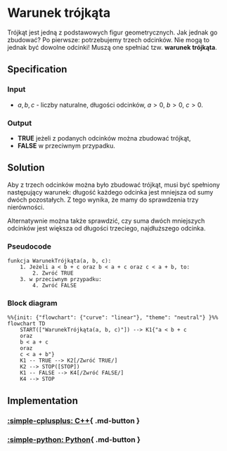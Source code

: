 # Warunek trójkąta

Trójkąt jest jedną z podstawowych figur geometrycznych. Jak jednak go zbudować? Po pierwsze: potrzebujemy trzech odcinków. Nie mogą to jednak być dowolne odcinki! Muszą one spełniać tzw. **warunek trójkąta**.

## Specification

### Input

- $a, b, c$ - liczby naturalne, długości odcinków, $a>0$, $b>0$, $c>0$.

### Output

- **TRUE** jeżeli z podanych odcinków można zbudować trójkąt,
- **FALSE** w przeciwnym przypadku.

## Solution

Aby z trzech odcinków można było zbudować trójkąt, musi być spełniony następujący warunek: długość każdego odcinka jest mniejsza od sumy dwóch pozostałych. Z tego wynika, że mamy do sprawdzenia trzy nierówności.

Alternatywnie można także sprawdzić, czy suma dwóch mniejszych odcinków jest większa od długości trzeciego, najdłuższego odcinka.

### Pseudocode

```
funkcja WarunekTrójkąta(a, b, c):
    1. Jeżeli a < b + c oraz b < a + c oraz c < a + b, to:
        2. Zwróć TRUE
    3. w przeciwnym przypadku:
        4. Zwróć FALSE
```

### Block diagram

```mermaid
%%{init: {"flowchart": {"curve": "linear"}, "theme": "neutral"} }%%
flowchart TD
    START(["WarunekTrójkąta(a, b, c)"]) --> K1{"a < b + c
    oraz
    b < a + c
    oraz
    c < a + b"}
    K1 -- TRUE --> K2[/Zwróć TRUE/]
    K2 --> STOP([STOP])
    K1 -- FALSE --> K4[/Zwróć FALSE/]
    K4 --> STOP
```

## Implementation

### [:simple-cplusplus: C++](../../programming/c++/algorithms/2d-geometry/triangle-condition.md){ .md-button }

### [:simple-python: Python](../../programming/python/algorithms/2d-geometry/triangle-condition.md){ .md-button }
